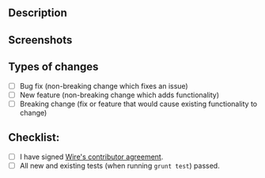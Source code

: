 ## Description
<!--- Describe your changes -->

## Screenshots
<!--- Screenshots (if appropriate) -->

## Types of changes
<!--- What types of changes does your code introduce? Put an `x` in all the boxes that apply: -->

- [ ] Bug fix (non-breaking change which fixes an issue)
- [ ] New feature (non-breaking change which adds functionality)
- [ ] Breaking change (fix or feature that would cause existing functionality to change)

## Checklist:
<!--- Go over all the following points, and put an `x` in all the boxes that apply. -->

- [ ] I have signed [Wire's contributor agreement](https://github.com/wireapp/wire#contributing-to-the-code).
- [ ] All new and existing tests (when running `grunt test`) passed.
